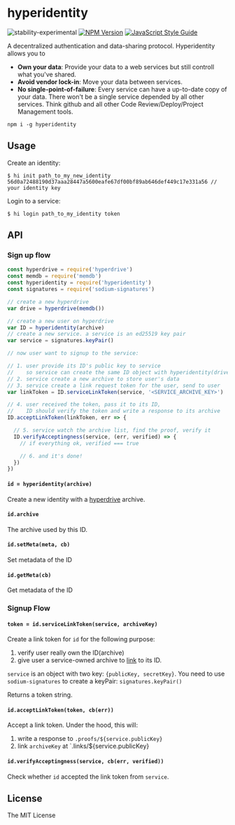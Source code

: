 # hyperidentity

![stability-experimental](https://img.shields.io/badge/stability-experimental-orange.svg?style=flat-square)
[![NPM Version](https://img.shields.io/npm/v/hyperidentity.svg)](https://www.npmjs.com/package/hyperidentity)
[![JavaScript Style Guide](https://img.shields.io/badge/code%20style-standard-brightgreen.svg)](http://standardjs.com/)

A decentralized authentication and data-sharing protocol. Hyperidentity allows you to

* **Own your data**:  Provide your data to a web services but still controll what you've shared.
* **Avoid vendor lock-in**: Move your data between services.
* **No single-point-of-failure**: Every service can have a up-to-date copy of your data. There won't be a single service depended by all other services. Think github and all other Code Review/Deploy/Project Management tools.

`npm i -g hyperidentity`

## Usage

Create an identity:

```
$ hi init path_to_my_new_identity
56d0a72488190d37aaa28447a5600eafe67df00bf89ab646def449c17e331a56 // your identity key
```

Login to a service:

```
$ hi login path_to_my_identity token
```

## API

### Sign up flow

```js
const hyperdrive = require('hyperdrive')
const memdb = require('memdb')
const hyperidentity = require('hyperidentity')
const signatures = require('sodium-signatures')

// create a new hyperdrive
var drive = hyperdrive(memdb())

// create a new user on hyperdrive
var ID = hyperidentity(archive)
// create a new service. a service is an ed25519 key pair
var service = signatures.keyPair()

// now user want to signup to the service:

// 1. user provide its ID's public key to service
//    so service can create the same ID object with hyperidentity(drive, key)
// 2. service create a new archive to store user's data
// 3. service create a link request token for the user, send to user
var linkToken = ID.serviceLinkToken(service, '<SERVICE_ARCHIVE_KEY>')

// 4. user received the token, pass it to its ID,
//    ID should verify the token and write a response to its archive
ID.acceptLinkToken(linkToken, err => {

  // 5. service watch the archive list, find the proof, verify it
  ID.verifyAcceptingness(service, (err, verified) => {
    // if everything ok, verified === true

    // 6. and it's done!
  })
})
```

#### `id = hyperidentity(archive)`

Create a new identity with a [hyperdrive](https://github.com/mafintosh/hyperdrive) archive.

#### `id.archive`

The archive used by this ID.

#### `id.setMeta(meta, cb)`

Set metadata of the ID

#### `id.getMeta(cb)`

Get metadata of the ID

### Signup Flow

#### `token = id.serviceLinkToken(service, archiveKey)`

Create a link token for `id` for the following purpose:

1. verify user really own the ID(archive)
2. give user a service-owned archive to [link](https://github.com/poga/hyperdrive-ln) to its ID.

`service` is an object with two key: `{publicKey, secretKey}`. You need to use `sodium-signatures` to create a keyPair: `signatures.keyPair()`

Returns a token string.

#### `id.acceptLinkToken(token, cb(err))`

Accept a link token. Under the hood, this will:

1. write a response to `.proofs/${service.publicKey}`
2. link `archiveKey` at `.links/${service.publicKey}

#### `id.verifyAcceptingness(service, cb(err, verified))`

Check whether `id` accepted the link token from `service`.

## License

The MIT License
